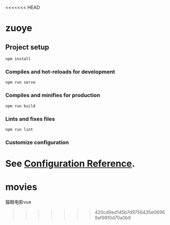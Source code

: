 <<<<<<< HEAD
# zuoye

## Project setup
```
npm install
```

### Compiles and hot-reloads for development
```
npm run serve
```

### Compiles and minifies for production
```
npm run build
```

### Lints and fixes files
```
npm run lint
```

### Customize configuration
See [Configuration Reference](https://cli.vuejs.org/config/).
=======
# movies
猫眼电影vue
>>>>>>> 420cd9ed145b7d9756435e06969af98f0d70a0b9
